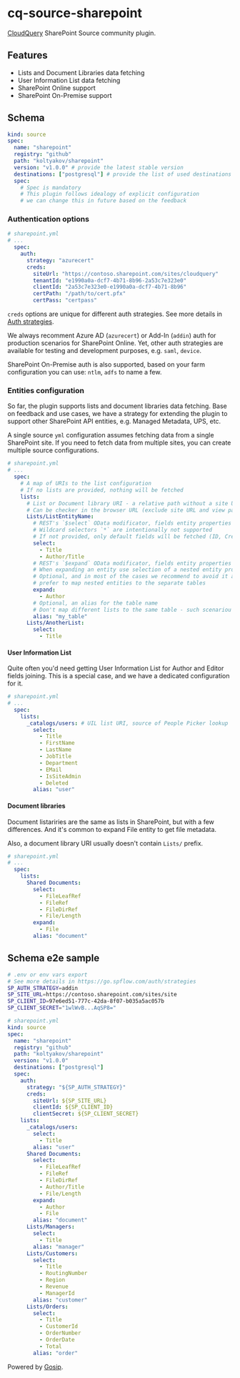 # cq-source-sharepoint

[CloudQuery](https://github.com/cloudquery/cloudquery) SharePoint Source community plugin.

## Features

- Lists and Document Libraries data fetching
- User Information List data fetching
- SharePoint Online support
- SharePoint On-Premise support

## Schema

```yaml
kind: source
spec:
  name: "sharepoint"
  registry: "github"
  path: "koltyakov/sharepoint"
  version: "v1.0.0" # provide the latest stable version
  destinations: ["postgresql"] # provide the list of used destinations
  spec:
    # Spec is mandatory
    # This plugin follows idealogy of explicit configuration
    # we can change this in future based on the feedback
```

### Authentication options

```yaml
# sharepoint.yml
# ...
  spec:
    auth:
      strategy: "azurecert"
      creds:
        siteUrl: "https://contoso.sharepoint.com/sites/cloudquery"
        tenantId: "e1990a0a-dcf7-4b71-8b96-2a53c7e323e0"
        clientId: "2a53c7e323e0-e1990a0a-dcf7-4b71-8b96"
        certPath: "/path/to/cert.pfx"
        certPass: "certpass"
```

`creds` options are unique for different auth strategies. See more details in [Auth strategies](https://go.spflow.com/auth/strategies).

We always recomment Azure AD (`azurecert`) or Add-In (`addin`) auth for production scenarios for SharePoint Online. Yet, other auth strategies are available for testing and development purposes, e.g. `saml`, `device`.

SharePoint On-Premise auth is also supported, based on your farm configuration you can use: `ntlm`, `adfs` to name a few.

### Entities configuration

So far, the plugin supports lists and document libraries data fetching. Base on feedback and use cases, we have a strategy for extending the plugin to support other SharePoint API entities, e.g. Managed Metadata, UPS, etc.

A single source `yml` configuration assumes fetching data from a single SharePoint site. If you need to fetch data from multiple sites, you can create multiple source configurations.


```yaml
# sharepoint.yml
# ...
  spec:
    # A map of URIs to the list configuration
    # If no lists are provided, nothing will be fetched
    lists:
      # List or Document library URI - a relative path without a site URL
      # Can be checker in the browser URL (exclude site URL and view page path)
      Lists/ListEntityName:
        # REST's `$select` OData modificator, fields entity properties array
        # Wildcard selectors `*` are intentionally not supported
        # If not provided, only default fields will be fetched (ID, Created, AuthorId, Modified, EditorId)
        select:
          - Title
          - Author/Title
        # REST's `$expand` OData modificator, fields entity properties array
        # When expanding an entity use selection of a nested entity property(s)
        # Optional, and in most of the cases we recommend to avoid it and 
        # prefer to map nested entities to the separate tables
        expand:
          - Author
        # Optional, an alias for the table name
        # Don't map different lists to the same table - such scenariou is not supported
        alias: "my_table"
      Lists/AnotherList:
        select:
          - Title
```

#### User Information List

Quite often you'd need getting User Information List for Author and Editor fields joining. This is a special case, and we have a dedicated configuration for it.

```yaml
# sharepoint.yml
# ...
  spec:
    lists:
      _catalogs/users: # UIL list URI, source of People Picker lookup
        select:
          - Title
          - FirstName
          - LastName
          - JobTitle
          - Department
          - EMail
          - IsSiteAdmin
          - Deleted
        alias: "user"
```

#### Document libraries

Document listariries are the same as lists in SharePoint, but with a few differences. And it's common to expand File entity to get file metadata.

Also, a document library URI usually doesn't contain `Lists/` prefix.

```yaml
# sharepoint.yml
# ...
  spec:
    lists:
      Shared Documents:
        select:
          - FileLeafRef
          - FileRef
          - FileDirRef
          - File/Length
        expand:
          - File
        alias: "document"
```

## Schema e2e sample

```bash
# .env or env vars export
# See more details in https://go.spflow.com/auth/strategies
SP_AUTH_STRATEGY=addin
SP_SITE_URL=https://contoso.sharepoint.com/sites/site
SP_CLIENT_ID=97e6ed51-777c-42da-8f07-b035a5ac057b
SP_CLIENT_SECRET="1wlWvB...AqSP8="
```

```yaml
# sharepoint.yml
kind: source
spec:
  name: "sharepoint"
  registry: "github"
  path: "koltyakov/sharepoint"
  version: "v1.0.0"
  destinations: ["postgresql"]
  spec:
    auth:
      strategy: "${SP_AUTH_STRATEGY}"
      creds:
        siteUrl: ${SP_SITE_URL}
        clientId: ${SP_CLIENT_ID}
        clientSecret: ${SP_CLIENT_SECRET}
    lists:
      _catalogs/users:
        select:
          - Title
        alias: "user"
      Shared Documents:
        select:
          - FileLeafRef
          - FileRef
          - FileDirRef
          - Author/Title
          - File/Length
        expand:
          - Author
          - File
        alias: "document"
      Lists/Managers:
        select:
          - Title
        alias: "manager"
      Lists/Customers:
        select:
          - Title
          - RoutingNumber
          - Region
          - Revenue
          - ManagerId
        alias: "customer"
      Lists/Orders:
        select:
          - Title
          - CustomerId
          - OrderNumber
          - OrderDate
          - Total
        alias: "order"
```

Powered by [Gosip](https://github.com/koltyakov/gosip).